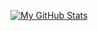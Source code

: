 [![My GitHub Stats](https://github-readme-stats.vercel.app/api?username=shahnazi2002&theme=react&custom_title=My+GitHub+Stats&hide=prs,issues,contribs&include_all_commits=true&show_icons=true)](https://github.com/shahnazi2002)
